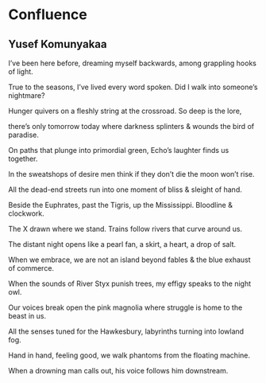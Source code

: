 # Confluence
## Yusef Komunyakaa
I’ve been here before, dreaming myself
backwards, among grappling hooks of light.

True to the seasons, I’ve lived every word
spoken. Did I walk into someone’s nightmare?

Hunger quivers on a fleshly string
at the crossroad. So deep is the lore,

there’s only tomorrow today where darkness
splinters & wounds the bird of paradise.

On paths that plunge into primordial
green, Echo’s laughter finds us together.

In the sweatshops of desire men think
if they don’t die the moon won’t rise.

All the dead-end streets run into one
moment of bliss & sleight of hand.

Beside the Euphrates, past the Tigris,
up the Mississippi. Bloodline & clockwork.

The X drawn where we stand. Trains
follow rivers that curve around us.

The distant night opens like a pearl
fan, a skirt, a heart, a drop of salt.

When we embrace, we are not an island
beyond fables & the blue exhaust of commerce.

When the sounds of River Styx punish
trees, my effigy speaks to the night owl.

Our voices break open the pink magnolia
where struggle is home to the beast in us.

All the senses tuned for the Hawkesbury,
labyrinths turning into lowland fog.

Hand in hand, feeling good, we walk
phantoms from the floating machine.

When a drowning man calls out,
his voice follows him downstream.